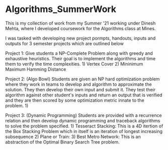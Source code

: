 # Algorithms_SummerWork
This is my collection of work from my Summer '21 working under Dinesh Mehta, where I developed coursework for the Algorithms class at Mines.

I was tasked with developing new project pormpts, handouts, inputs and outputs for 3 semester projects which are outlined below

Project 1: Give students a NP-Complete Problem along with greedy and exhaustive heuristics. Their goal is to implement the algorithms and time them to verify the time complexities.
       1) Vertex Cover
       2) Mininimum Maximum Hamming Distance

Project 2: (Algo Bowl) Students are given an NP hard optimization problem where they work in teams to develop and algorithm to approximate the solution. They then develop their own input and submit it. They test their algorithm against other student's inputs and return an output that is verified and they are then scored by some optimization metric innate to the problem. 
        1) 


Project 3: (Dynamic Programming) Students are provided with a recurrence relation and then develop dynamic programming and traceback algorithms to solve the problem specified.
        1) Tesseract Stacking: This is a 4D itertion of the Box Stacking Problem which in itself is an iteration of longest increasing subsequence
        2) Plane or Train: 
        3) Best Metro Network: This is an abstraction of the Optimal Binary Search Tree problem. 
